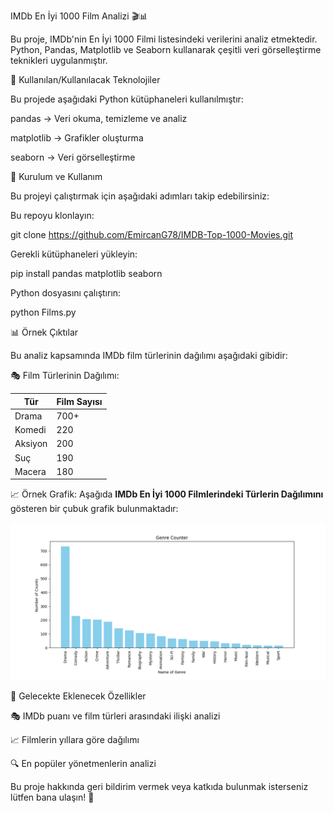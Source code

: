 IMDb En İyi 1000 Film Analizi 🎬📊

Bu proje, IMDb'nin En İyi 1000 Filmi listesindeki verilerini analiz etmektedir. Python, Pandas, Matplotlib ve Seaborn kullanarak çeşitli veri görselleştirme teknikleri uygulanmıştır.

📌 Kullanılan/Kullanılacak Teknolojiler

Bu projede aşağıdaki Python kütüphaneleri kullanılmıştır:

pandas → Veri okuma, temizleme ve analiz

matplotlib → Grafikler oluşturma

seaborn → Veri görselleştirme

🚀 Kurulum ve Kullanım

Bu projeyi çalıştırmak için aşağıdaki adımları takip edebilirsiniz:

Bu repoyu klonlayın:

git clone https://github.com/EmircanG78/IMDB-Top-1000-Movies.git

Gerekli kütüphaneleri yükleyin:

pip install pandas matplotlib seaborn

Python dosyasını çalıştırın:

python Films.py

📊 Örnek Çıktılar

Bu analiz kapsamında IMDb film türlerinin dağılımı aşağıdaki gibidir:

🎭 Film Türlerinin Dağılımı:

| Tür      | Film Sayısı |
|----------|------------|
| Drama    | 700+       |
| Komedi   | 220        |
| Aksiyon  | 200        |
| Suç      | 190        |
| Macera   | 180        |

📈 Örnek Grafik:
Aşağıda **IMDb En İyi 1000 Filmlerindeki Türlerin Dağılımını** gösteren bir çubuk grafik bulunmaktadır:

![Film Türleri Dağılımı](Genre_Analysis.png)



🔮 Gelecekte Eklenecek Özellikler

🎭 IMDb puanı ve film türleri arasındaki ilişki analizi

📈 Filmlerin yıllara göre dağılımı

🔍 En popüler yönetmenlerin analizi

Bu proje hakkında geri bildirim vermek veya katkıda bulunmak isterseniz lütfen bana ulaşın! 🚀

